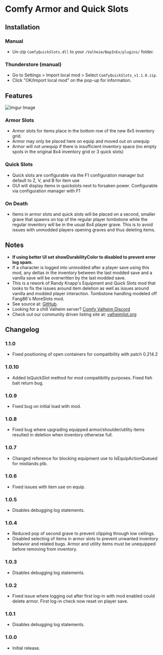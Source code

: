 # Comfy Armor and Quick Slots

## Installation

### Manual

  * Un-zip `ComfyQuickSlots.dll` to your `/Valheim/BepInEx/plugins/` folder.

### Thunderstore (manual)

  * Go to Settings > Import local mod > Select `ComfyQuickSlots_v1.1.0.zip`.
  * Click "OK/Import local mod" on the pop-up for information.

## Features

![Imgur Image](https://imgur.com/P3FYbqc.jpeg)

### Armor Slots

  * Armor slots for items place in the bottom row of the new 8x5 inventory grid. 
  * Armor may only be placed here on equip and moved out on unequip
  * Armor will not unequip if there is insufficient inventory space (no empty spots in the original 8x4 inventory grid or 3 quick slots)

### Quick Slots

  * Quick slots are configurable via the F1 configuration manager but default to Z, V, and B for item use
  * GUI will display items in quickslots next to forsaken power. Configurable via configuration manager with F1

### On Death

  * Items in armor slots and quick slots will be placed on a second, smaller grave that spawns on top of the regular player tombstone while the regular inventory will be in the usual 8x4 player grave. This is to avoid issues with unmodded players opening graves and thus deleting items.

## Notes

  * **If using better UI set showDurabilityColor to disabled to prevent error log spam.**
  * If a character is logged into unmodded after a player save using this mod, any deltas in the inventory between the last modded save and a vanilla save will be overwritten by the last modded save.
  * This is a rework of Randy Knapp's Equipment and Quick Slots mod that looks to fix the issues around item deletion as well as issues around vanilla and modded player interaction. Tombstone handling modeled off Fang86's MoreSlots mod.
  * See source at: [GitHub](https://github.com/BruceOfTheBow/ComfyArmorAndQuickSlots).
  * Looking for a chill Valheim server? [Comfy Valheim Discord](https://discord.gg/ameHJz5PFk)
  * Check out our community driven listing site at: [valheimlist.org](https://valheimlist.org/)

## Changelog

### 1.1.0

  * Fixed positioning of open containers for compatibility with patch 0.214.2

### 1.0.10

  * Added IsQuickSlot method for mod compatibility purposes. Fixed fish bait return bug.

### 1.0.9

  * Fixed bug on initial load with mod.

### 1.0.8

  * Fixed bug where upgrading equipped armor/shoulder/utility items resulted in deletion when inventory otherwise full.

### 1.0.7

  * Changed reference for blocking equipment use to IsEquipActionQueued for mistlands ptb.

### 1.0.6

  * Fixed issues with item use on equip.

### 1.0.5

  * Disables debugging log statements.

### 1.0.4

  * Reduced pop of second grave to prevent clipping through low ceilings.
  * Disabled selecting of items in armor slots to prevent unwanted inventory behavior and related bugs. Armor and utility items must be unequipped before removing from inventory.

### 1.0.3

  * Disables debugging log statements.

### 1.0.2

  * Fixed issue where logging out after first log-in with mod enabled could delete armor. First log-in check now reset on player save.

### 1.0.1

  * Disables debugging log statements.

### 1.0.0

  * Initial release.